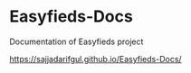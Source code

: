 # Easyfieds-Docs
Documentation of Easyfieds project

https://sajjadarifgul.github.io/Easyfieds-Docs/
